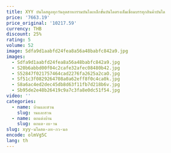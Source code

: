 ```yaml
---
title: XYY บันไดสตูลทุกวันอุตสาหกรรมบันไดเหล็กขั้นบันไดตรงเต็มเชื่อมบรรทุกสินค้าบันได
price: '7663.19'
price_original: '10217.59'
currency: THB
discount: 25%
rating: 5
volume: 52
image: Sdfa9d1aabfd24fea8a56a48babfc842a9.jpg
images:
  - Sdfa9d1aabfd24fea8a56a48babfc842a9.jpg
  - S20b6abbd00f04c2cafe32afec08480b42.jpg
  - S52847f021757464cad2276fa2625a2caO.jpg
  - Sf51c3f0829264708a0a62eff8f0c4ca0k.jpg
  - S8a6ac4ed2dec45db8d63f11fb7d218b6v.jpg
  - Sb95de2e48b26419c9a7c3fa8e0dc51f54.jpg
video: ''
categories:
  - name: บ้านและสวน
    slug: านและสวน
  - name: ตกแต่งบ้าน
    slug: ตกแต-งบ-าน
slug: xyy-นไดสต-ลท-กว-นอ
encode: olmVg5C
lang: th
---
```

  